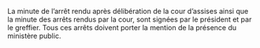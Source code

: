 La minute de l’arrêt rendu après délibération de la cour d’assises ainsi que la minute des arrêts rendus par la cour, sont signées par le président et par le greffier.
Tous ces arrêts doivent porter la mention de la présence du ministère public.